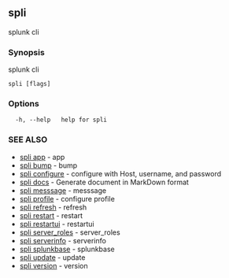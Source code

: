 ## spli

splunk cli

### Synopsis

splunk cli

```
spli [flags]
```

### Options

```
  -h, --help   help for spli
```

### SEE ALSO

* [spli app](spli_app.md)	 - app
* [spli bump](spli_bump.md)	 - bump
* [spli configure](spli_configure.md)	 - configure with Host, username, and password
* [spli docs](spli_docs.md)	 - Generate document in MarkDown format
* [spli messsage](spli_messsage.md)	 - messsage
* [spli profile](spli_profile.md)	 - configure profile
* [spli refresh](spli_refresh.md)	 - refresh
* [spli restart](spli_restart.md)	 - restart
* [spli restartui](spli_restartui.md)	 - restartui
* [spli server_roles](spli_server_roles.md)	 - server_roles
* [spli serverinfo](spli_serverinfo.md)	 - serverinfo
* [spli splunkbase](spli_splunkbase.md)	 - splunkbase
* [spli update](spli_update.md)	 - update
* [spli version](spli_version.md)	 - version

